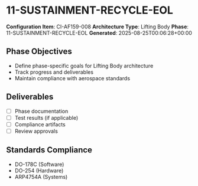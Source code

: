 # 11-SUSTAINMENT-RECYCLE-EOL

**Configuration Item**: CI-AF159-008
**Architecture Type**: Lifting Body
**Phase**: 11-SUSTAINMENT-RECYCLE-EOL
**Generated**: 2025-08-25T00:06:28+00:00

## Phase Objectives
- Define phase-specific goals for Lifting Body architecture
- Track progress and deliverables
- Maintain compliance with aerospace standards

## Deliverables
- [ ] Phase documentation
- [ ] Test results (if applicable)
- [ ] Compliance artifacts
- [ ] Review approvals

## Standards Compliance
- DO-178C (Software)
- DO-254 (Hardware)
- ARP4754A (Systems)

